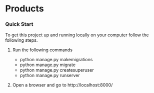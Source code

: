 # Products
### Quick Start
To get this project up and running locally on your computer follow the following steps.

1. Run the following commands
    * python manage.py makemigrations
    * python manage.py migrate
    * python manage.py createsuperuser
    * python manage.py runserver
   
2. Open a browser and go to http://localhost:8000/
